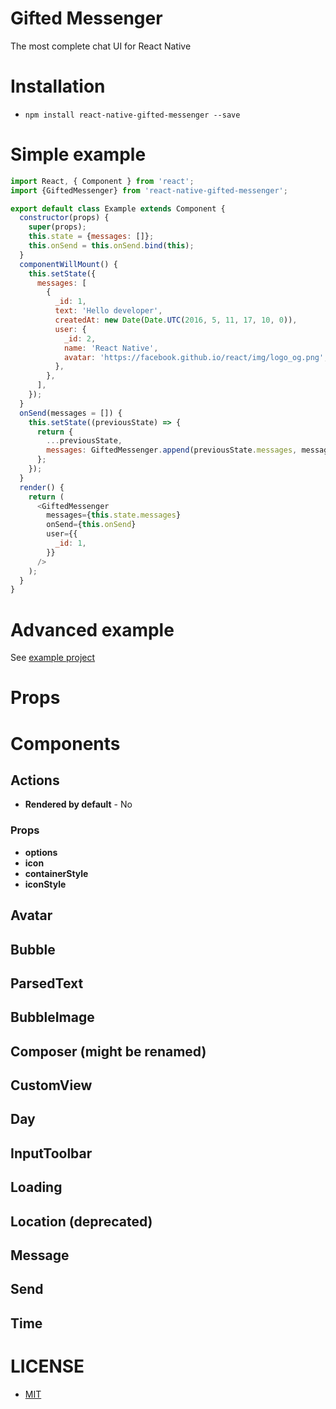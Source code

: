 # Gifted Messenger
The most complete chat UI for React Native

# Installation
- `npm install react-native-gifted-messenger --save`

# Simple example
```javascript
import React, { Component } from 'react';
import {GiftedMessenger} from 'react-native-gifted-messenger';

export default class Example extends Component {
  constructor(props) {
    super(props);
    this.state = {messages: []};
    this.onSend = this.onSend.bind(this);
  }
  componentWillMount() {
    this.setState({
      messages: [
        {
          _id: 1,
          text: 'Hello developer',
          createdAt: new Date(Date.UTC(2016, 5, 11, 17, 10, 0)),
          user: {
            _id: 2,
            name: 'React Native',
            avatar: 'https://facebook.github.io/react/img/logo_og.png',
          },
        },
      ],
    });
  }
  onSend(messages = []) {
    this.setState((previousState) => {
      return {
        ...previousState,
        messages: GiftedMessenger.append(previousState.messages, messages),
      };
    });
  }
  render() {
    return (
      <GiftedMessenger
        messages={this.state.messages}
        onSend={this.onSend}
        user={{
          _id: 1,
        }}
      />
    );
  }
}
```

# Advanced example
See [example project](example/Example.js)

# Props

# Components
## Actions
- **Rendered by default** - No

### Props
- **options**
- **icon**
- **containerStyle**
- **iconStyle**

## Avatar
## Bubble
## ParsedText
## BubbleImage
## Composer (might be renamed)
## CustomView
## Day
## InputToolbar
## Loading
## Location (deprecated)
## Message
## Send
## Time


# LICENSE
- [MIT](LICENSE)
